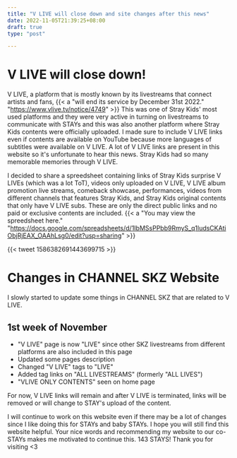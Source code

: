 ```yaml
---
title: "V LIVE will close down and site changes after this news"
date: 2022-11-05T21:39:25+08:00
draft: true
type: "post"

---
```

# V LIVE will close down!
V LIVE, a platform that is mostly known by its livestreams that connect artists and fans, {{< a "will end its service by December 31st 2022." "https://www.vlive.tv/notice/4749" >}} This was one of Stray Kids' most used platforms and they were very active in turning on livestreams to communicate with STAYs and this was also another platform where Stray Kids contents were officially uploaded. I made sure to include V LIVE links even if contents are available on YouTube because more languages of subtitles were available on V LIVE. A lot of V LIVE links are present in this website so it's unfortunate to hear this news. Stray Kids had so many memorable memories through V LIVE.

I decided to share a spreedsheet containing links of Stray Kids surprise V LIVEs (which was a lot ToT), videos only uploaded on V LIVE, V LIVE album promotion live streams, comeback showcase, performances, videos from different channels that features Stray Kids, and Stray Kids original contents that only have V LIVE subs. These are only the direct public links and no paid or exclusive contents are included. {{< a "You may view the spreedsheet here." "https://docs.google.com/spreadsheets/d/1IbMSsPPbb9RmyS_q1ludsCKAtiObjRjEAX_OAAhLsg0/edit?usp=sharing" >}}

{{< tweet 1586382691443699715 >}}

# Changes in CHANNEL SKZ Website
I slowly started to update some things in CHANNEL SKZ that are related to V LIVE.
## 1st week of November
- "V LIVE" page is now "LIVE" since other SKZ livestreams from different platforms are also included in this page
- Updated some pages description
- Changed "V LIVE" tags to "LIVE"
- Added tag links on "ALL LIVESTREAMS" (formerly "ALL LIVES")
- "VLIVE ONLY CONTENTS" seen on home page

For now, V LIVE links will remain and after V LIVE is terminated, links will be removed or will change to STAY's upload of the content.

I will continue to work on this website even if there may be a lot of changes since I like doing this for STAYs and baby STAYs. I hope you will still find this website helpful. Your nice words and recommending my website to our co-STAYs makes me motivated to continue this. 143 STAYS! Thank you for visiting <3
